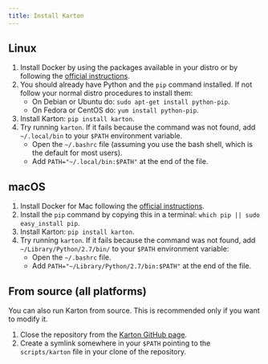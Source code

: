 ```yaml
---
title: Install Karton
---
```


Linux
-----

1. Install Docker by using the packages available in your distro or by following the [official instructions](https://docs.docker.com/engine/installation/).
1. You should already have Python and the `pip` command installed. If not follow your normal distro procedures to install them:
   * On Debian or Ubuntu do: `sudo apt-get install python-pip`.
   * On Fedora or CentOS do: `yum install python-pip`.
1. Install Karton: `pip install karton`.
1. Try running `karton`. If it fails because the command was not found, add `~/.local/bin` to your `$PATH` environment variable.
   * Open the `~/.bashrc` file (assuming you use the bash shell, which is the default for most users).
   * Add `PATH="~/.local/bin:$PATH"` at the end of the file.


macOS
-----

1. Install Docker for Mac following the [official instructions](https://docs.docker.com/docker-for-mac/).
1. Install the `pip` command by copying this in a terminal: `which pip || sudo easy_install pip`.
1. Install Karton: `pip install karton`.
1. Try running `karton`. If it fails because the command was not found, add `~/Library/Python/2.7/bin/` to your `$PATH` environment variable:
   * Open the `~/.bashrc` file.
   * Add `PATH="~/Library/Python/2.7/bin:$PATH"` at the end of the file.



From source (all platforms)
---------------------------

You can also run Karton from source. This is recommended only if you want to modify it.

1. Close the repository from the [Karton GitHub page](https://github.com/karton/karton).
1. Create a symlink somewhere in your `$PATH` pointing to the `scripts/karton` file in your clone of the repository.
